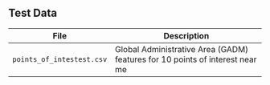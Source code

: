 ## Test Data

File | Description 
-----|---------
`points_of_intestest.csv` | Global Administrative Area (GADM) features for 10 points of interest near me